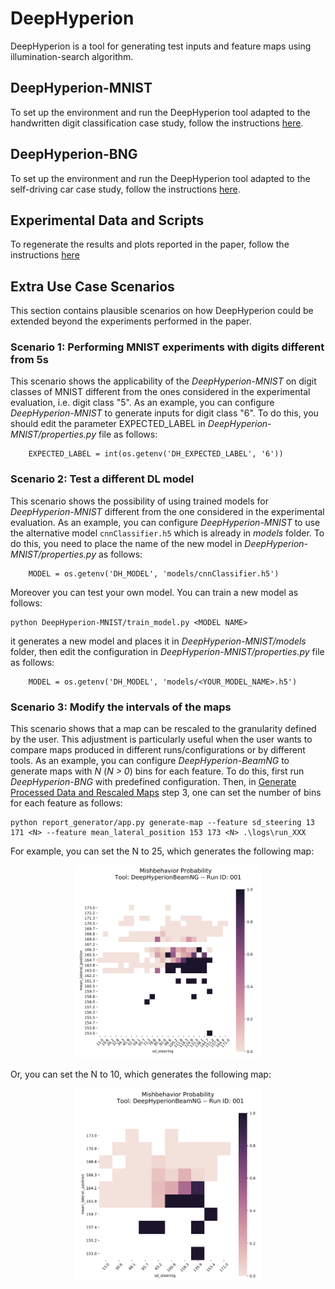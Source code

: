 # DeepHyperion

DeepHyperion is a tool for generating test inputs and feature maps using illumination-search algorithm.


## DeepHyperion-MNIST ##
To set up the environment and run the DeepHyperion tool adapted to the handwritten digit classification case study, follow the instructions [here](/DeepHyperion-MNIST/README.md).


## DeepHyperion-BNG ##
To set up the environment and run the DeepHyperion tool adapted to the self-driving car case study, follow the instructions [here](/DeepHyperion-BNG/README.md). 


## Experimental Data and Scripts ##
To regenerate the results and plots reported in the paper, follow the instructions [here](/experiments/README.md) 


## Extra Use Case Scenarios ##
This section contains plausible scenarios on how DeepHyperion could be extended beyond the experiments performed in the paper.

### Scenario 1: Performing MNIST experiments with digits different from 5s ###

This scenario shows the applicability of the _DeepHyperion-MNIST_ on digit classes of MNIST different from the ones considered in the experimental evaluation, i.e. digit class "5".
As an example, you can configure _DeepHyperion-MNIST_ to generate inputs for digit class "6".
To do this, you should edit the parameter EXPECTED_LABEL in _DeepHyperion-MNIST/properties.py_ file as follows:
```
    EXPECTED_LABEL = int(os.getenv('DH_EXPECTED_LABEL', '6'))

```

### Scenario 2: Test a different DL model ###

This scenario shows the possibility of using trained models for _DeepHyperion-MNIST_ different from the one considered in the experimental evaluation.
As an example, you can configure _DeepHyperion-MNIST_ to use the alternative model `cnnClassifier.h5` which is already in _models_ folder.
To do this, you need to place the name of the new model in _DeepHyperion-MNIST/properties.py_ as follows:
```
    MODEL = os.getenv('DH_MODEL', 'models/cnnClassifier.h5')
```
Moreover you can test your own model. You can train a new model as follows:
```
python DeepHyperion-MNIST/train_model.py <MODEL NAME>
```
it generates a new model and places it in _DeepHyperion-MNIST/models_ folder, then edit the configuration in _DeepHyperion-MNIST/properties.py_ file as follows:
```
    MODEL = os.getenv('DH_MODEL', 'models/<YOUR_MODEL_NAME>.h5')
```


### Scenario 3: Modify the intervals of the maps ###

This scenario shows that a map can be rescaled to the granularity defined by the user. This adjustment is particularly useful when the user wants to compare maps produced in different runs/configurations or by different tools.
As an example, you can configure _DeepHyperion-BeamNG_ to generate maps with _N_ (_N > 0_) bins for each feature. 
To do this, first run _DeepHyperion-BNG_ with predefined configuration. Then, in [Generate Processed Data and Rescaled Maps](/DeepHyperion-BNG/report_generator) step 3, one can set the number of bins for each feature as follows:
```
python report_generator/app.py generate-map --feature sd_steering 13 171 <N> --feature mean_lateral_position 153 173 <N> .\logs\run_XXX
```
For example, you can set the N to 25, which generates the following map:

<p align="center">
<img src="probability-DeepHyperionBeamNG-001-sd_steering-mean_lateral_position_25.PNG" alt="map" style="width:300px;"/></p>


Or, you can set the N to 10, which generates the following map:


<p align="center">
<img src="probability-DeepHyperionBeamNG-001-sd_steering-mean_lateral_position_10.PNG" alt="map" style="width:300px;"/></p>
